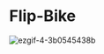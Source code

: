 # Flip-Bike

![ezgif-4-3b0545438b](https://user-images.githubusercontent.com/65425355/174095779-929c9cfe-82dd-4bda-a8d7-f7fa94697700.gif)
